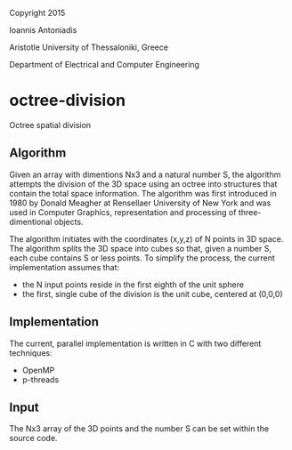 Copyright 2015

Ioannis Antoniadis

Aristotle University of Thessaloniki, Greece

Department of Electrical and Computer Engineering

# octree-division
Octree spatial division

## Algorithm
Given an array with dimentions Nx3 and a natural number S, the algorithm attempts the division of the 3D space using an octree into structures that contain the total space information. The algorithm was first introduced in 1980 by Donald Meagher at Rensellaer University of New York and was used in Computer Graphics, representation and processing of three-dimentional objects.

The algorithm initiates with the coordinates (x,y,z) of N points in 3D space. The algorithm splits the 3D space into cubes so that, given a number S, each cube contains S or less points. To simplify the process, the current implementation assumes that:
* the N input points reside in the first eighth of the unit sphere
* the first, single cube of the division is the unit cube, centered at (0,0,0)

## Implementation
The current, parallel implementation is written in C with two different techniques:
* OpenMP
* p-threads

## Input
The Nx3 array of the 3D points and the number S can be set within the source code.
